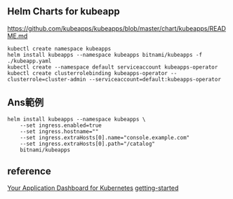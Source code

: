 ## Helm Charts for kubeapp
https://github.com/kubeapps/kubeapps/blob/master/chart/kubeapps/README.md

```
kubectl create namespace kubeapps
helm install kubeapps --namespace kubeapps bitnami/kubeapps -f ./kubeapp.yaml
kubectl create --namespace default serviceaccount kubeapps-operator
kubectl create clusterrolebinding kubeapps-operator --clusterrole=cluster-admin --serviceaccount=default:kubeapps-operator
```

## Ans範例
```
helm install kubeapps --namespace kubeapps \
    --set ingress.enabled=true
    --set ingress.hostname=""
    --set ingress.extraHosts[0].name="console.example.com"
    --set ingress.extraHosts[0].path="/catalog"
    bitnami/kubeapps
```

## reference
[Your Application Dashboard for Kubernetes](https://kubeapps.com/)
[getting-started](https://github.com/kubeapps/kubeapps/blob/master/docs/user/getting-started.md)
